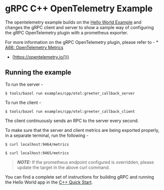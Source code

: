 # gRPC C++ OpenTelemetry Example

The opentelemetry example builds on the
[Hello World Example](https://github.com/grpc/grpc/tree/master/examples/cpp/helloworld)
and changes the gRPC client and server to show a sample way of configuring the
gRPC OpenTelemetry plugin with a prometheus exporter.

For more information on the gRPC OpenTelemetry plugin, please refer to - *
[A66: OpenTelemetry Metrics](https://github.com/grpc/proposal/blob/master/A66-otel-stats.md)
* [https://opentelemetry.io/]()

## Running the example

To run the server -

```
$ tools/bazel run examples/cpp/otel:greeter_callback_server
```

To run the client -

```
$ tools/bazel run examples/cpp/otel:greeter_callback_client
```

The client continuously sends an RPC to the server every second.

To make sure that the server and client metrics are being exported properly, in
a separate terminal, run the following -

```
$ curl localhost:9464/metrics
```

```
$ curl localhost:9465/metrics
```

> ***NOTE:*** If the prometheus endpoint configured is overridden, please update
> the target in the above curl command.

You can find a complete set of instructions for building gRPC and running the
Hello World app in the [C++ Quick Start][].

[C++ Quick Start]: https://grpc.io/docs/languages/cpp/quickstart
